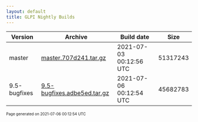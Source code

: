 ```yaml
---
layout: default
title: GLPI Nightly Builds
---
```


Version|Archive|Build date|Size
---|---|---|---
master|[master.707d241.tar.gz](master.707d241.tar.gz)|2021-07-03 00:12:56 UTC|51317243
9.5-bugfixes|[9.5-bugfixes.adbe5ed.tar.gz](9.5-bugfixes.adbe5ed.tar.gz)|2021-07-06 00:12:54 UTC|45682783

<font size="1">Page generated on 2021-07-06 00:12:54 UTC</font>
